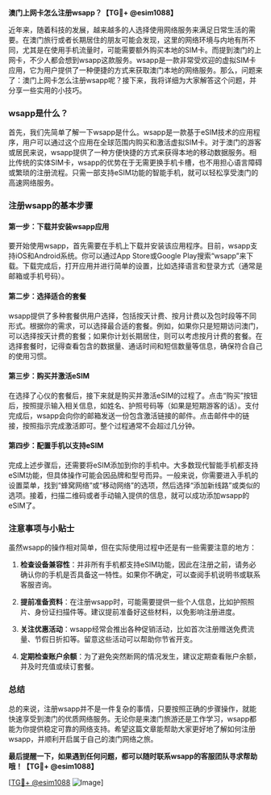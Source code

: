 **澳门上网卡怎么注册wsapp？【TG💪+ @esim1088】**

近年来，随着科技的发展，越来越多的人选择使用网络服务来满足日常生活的需要。在澳门旅行或者长期居住的朋友可能会发现，这里的网络环境与内地有所不同，尤其是在使用手机流量时，可能需要额外购买本地的SIM卡。而提到澳门的上网卡，不少人都会想到wsapp这款服务。wsapp是一款非常受欢迎的虚拟SIM卡应用，它为用户提供了一种便捷的方式来获取澳门本地的网络服务。那么，问题来了：澳门上网卡怎么注册wsapp呢？接下来，我将详细为大家解答这个问题，并分享一些实用的小技巧。

### wsapp是什么？

首先，我们先简单了解一下wsapp是什么。wsapp是一款基于eSIM技术的应用程序，用户可以通过这个应用在全球范围内购买和激活虚拟SIM卡。对于澳门的游客或居民来说，wsapp提供了一种方便快捷的方式来获得本地的移动数据服务。相比传统的实体SIM卡，wsapp的优势在于无需更换手机卡槽，也不用担心语言障碍或繁琐的注册流程。只需一部支持eSIM功能的智能手机，就可以轻松享受澳门的高速网络服务。

### 注册wsapp的基本步骤

#### 第一步：下载并安装wsapp应用
要开始使用wsapp，首先需要在手机上下载并安装该应用程序。目前，wsapp支持iOS和Android系统。你可以通过App Store或Google Play搜索“wsapp”来下载。下载完成后，打开应用并进行简单的设置，比如选择语言和登录方式（通常是邮箱或手机号码）。

#### 第二步：选择适合的套餐
wsapp提供了多种套餐供用户选择，包括按天计费、按月计费以及包时段等不同形式。根据你的需求，可以选择最合适的套餐。例如，如果你只是短期访问澳门，可以选择按天计费的套餐；如果你计划长期居住，则可以考虑按月计费的套餐。在选择套餐时，记得查看包含的数据量、通话时间和短信数量等信息，确保符合自己的使用习惯。

#### 第三步：购买并激活eSIM
在选择了心仪的套餐后，接下来就是购买并激活eSIM的过程了。点击“购买”按钮后，按照提示输入相关信息，如姓名、护照号码等（如果是短期游客的话）。支付完成后，wsapp会向你的邮箱发送一份包含激活链接的邮件。点击邮件中的链接，按照指示完成激活即可。整个过程通常不会超过几分钟。

#### 第四步：配置手机以支持eSIM
完成上述步骤后，还需要将eSIM添加到你的手机中。大多数现代智能手机都支持eSIM功能，但具体操作可能会因品牌和型号而异。一般来说，你需要进入手机的设置菜单，找到“蜂窝网络”或“移动网络”的选项，然后选择“添加新线路”或类似的选项。接着，扫描二维码或者手动输入提供的信息，就可以成功添加wsapp的eSIM了。

### 注意事项与小贴士

虽然wsapp的操作相对简单，但在实际使用过程中还是有一些需要注意的地方：

1. **检查设备兼容性**：并非所有手机都支持eSIM功能，因此在注册之前，请务必确认你的手机是否具备这一特性。如果你不确定，可以查阅手机说明书或联系客服咨询。
   
2. **提前准备资料**：在注册wsapp时，可能需要提供一些个人信息，比如护照照片、身份证扫描件等。建议提前准备好这些材料，以免影响注册进度。

3. **关注优惠活动**：wsapp经常会推出各种促销活动，比如首次注册赠送免费流量、节假日折扣等。留意这些活动可以帮助你节省开支。

4. **定期检查账户余额**：为了避免突然断网的情况发生，建议定期查看账户余额，并及时充值或续订套餐。

### 总结

总的来说，注册wsapp并不是一件复杂的事情，只要按照正确的步骤操作，就能快速享受到澳门的优质网络服务。无论你是来澳门旅游还是工作学习，wsapp都能为你提供稳定可靠的网络支持。希望这篇文章能帮助大家更好地了解如何注册wsapp，并顺利开启属于自己的澳门网络之旅。

**最后提醒一下，如果遇到任何问题，都可以随时联系wsapp的客服团队寻求帮助哦！【TG💪+ @esim1088】**

[[TG💪+ @esim1088](https://t.me/s/esim1088) ![Image](https://i.postimg.cc/4NQfJmqS/Snipaste-2025-05-13-00-14-12.png)]